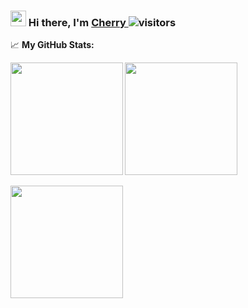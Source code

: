 ### <img src="https://media.giphy.com/media/hvRJCLFzcasrR4ia7z/giphy.gif" width="25"> Hi there, I'm <a href="https://ryyyyyy.netlify.app/"> Cherry </a>![visitors](https://visitor-badge.glitch.me/badge?page_id=${Ryyyyyy12}.${91175693})




📈 <b>My GitHub Stats:<b>

<p>
<img height="180em" src="https://github-readme-stats.vercel.app/api?username=Ryyyyyy12&show_icons=true&hide_border=true&&count_private=true&include_all_commits=true&theme=solarized-light" />
<img height="180em" src="https://github-readme-stats.vercel.app/api/top-langs/?username=Ryyyyyy12&layout=compact&theme=solarized-light&hide_border=true"/>
<p>
<p>
<img height="180em" src="https://github-readme-streak-stats.herokuapp.com/?user=Ryyyyyy12&theme=solarized-light&hide_border=true"/>
</p>

<!--
**Ryyyyyy12/Ryyyyyy12** is a ✨ _special_ ✨ repository because its `README.md` (this file) appears on your GitHub profile.

Here are some ideas to get you started:

- 🔭 I’m currently working on ...
- 🌱 I’m currently learning ...
- 👯 I’m looking to collaborate on ...
- 🤔 I’m looking for help with ...
- 💬 Ask me about ...
- 📫 How to reach me: ...
- 😄 Pronouns: ...
- ⚡ Fun fact: ...
-->
